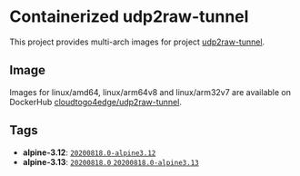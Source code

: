 # Containerized udp2raw-tunnel

This project provides multi-arch images for project [udp2raw-tunnel](https://github.com/wangyu-/udp2raw-tunnel).

## Image

Images for linux/amd64, linux/arm64v8 and linux/arm32v7 are available on DockerHub [cloudtogo4edge/udp2raw-tunnel](https://hub.docker.com/r/cloudtogo4edge/udp2raw-tunnel).

## Tags

* **alpine-3.12**: [`20200818.0-alpine3.12`](https://github.com/cloudtogo/containerized-udp2raw-tunnel/blob/master/alpine-3.12.dockerfile)
* **alpine-3.13**: [`20200818.0` `20200818.0-alpine3.13`](https://github.com/cloudtogo/containerized-udp2raw-tunnel/blob/master/alpine-3.13.dockerfile)
